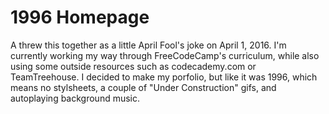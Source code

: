 # 1996 Homepage

A threw this together as a little April Fool's joke on April 1, 2016. I'm currently working my way through FreeCodeCamp's curriculum, while also using some outside resources such as codecademy.com or TeamTreehouse. I decided to make my porfolio, but like it was 1996, which means no stylsheets, a couple of "Under Construction" gifs, and autoplaying background music.
